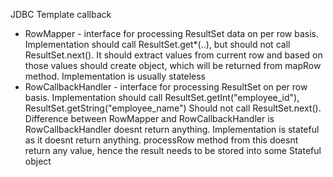 JDBC Template callback
* RowMapper - interface for processing ResultSet data on per row basis. Implementation should call ResultSet.get*(..), but should not call ResultSet.next().
                It should extract values from current row and based on those values should create object, which will be returned from mapRow method. Implementation is usually stateless
* RowCallbackHandler - interface for processing ResultSet on per row basis. Implementation should call ResultSet.getInt("employee_id"), ResultSet.getString("employee_name")
                Should not call ResultSet.next().\
                Difference between RowMapper and RowCallbackHandler is RowCallbackHandler doesnt return anything. Implementation is stateful as it doesnt return anything.
                processRow method from this doesnt return any value, hence the result needs to be stored into some Stateful object